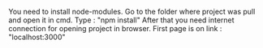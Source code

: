 You need to install node-modules. Go to the folder where project was pull and open it in cmd.
Type : "npm install" 
After that you need internet connection for opening project in browser.
First page is on link : "localhost:3000"
